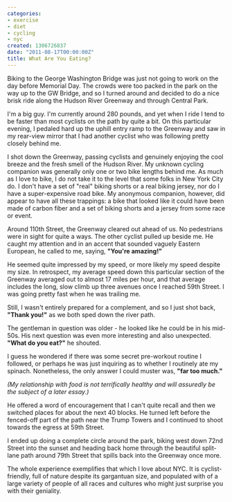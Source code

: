 ```yaml
---
categories:
- exercise
- diet
- cycling
- nyc
created: 1306726837
date: "2011-08-17T00:00:00Z"
title: What Are You Eating?
---
```


Biking to the George Washington Bridge was just not going to work on the day before Memorial Day. The crowds were too packed in the park on the way up to the GW Bridge, and so I turned around and decided to do a nice brisk ride along the Hudson River Greenway and through Central Park.

I'm a big guy. I'm currently around 280 pounds, and yet when I ride I tend to be faster than most cyclists on the path by quite a bit. On this particular evening, I pedaled hard up the uphill entry ramp to the Greenway and saw in my rear-view mirror that I had another cyclist who was following pretty closely behind me.

I shot down the Greenway, passing cyclists and genuinely enjoying the cool breeze and the fresh smell of the Hudson River.  My unknown cycling companion was generally only one or two bike lengths behind me. As much as I love to bike, I do not take it to the level that some folks in New York City do. I don't have a set of "real" biking shorts or a real biking jersey, nor do I have a super-expensive road bike. My anonymous companion, however, did appear to have all these trappings: a bike that looked like it could have been made of carbon fiber and a set of biking shorts and a jersey from some race or event.

<!--more-->

Around 110th Street, the Greenway cleared out ahead of us. No pedestrians were in sight for quite a ways. The other cyclist pulled up beside me. He caught my attention and in an accent that sounded vaguely Eastern European, he called to me, saying, **"You're amazing!"**

He seemed quite impressed by my speed, or more likely my speed despite my size. In retrospect, my average speed down this particular section of the Greenway averaged out to almost 17 miles per hour, and that average includes the long, slow climb up three avenues once I reached 59th Street. I was going pretty fast when he was trailing me.

Still, I wasn't entirely prepared for a complement, and so I just shot back, **"Thank you!"** as we both sped down the river path.

The gentleman in question was older - he looked like he could be in his mid-50s. His next question was even more interesting and also unexpected. **"What do you eat?"** he shouted.

I guess he wondered if there was some secret pre-workout routine I followed, or perhaps he was just inquiring as to whether I routinely ate my spinach.
Nonetheless, the only answer I could muster was, **"far too much."**

_(My relationship with food is not terrifically healthy and will assuredly be the subject of a later essay.)_

He offered a word of encouragement that I can't quite recall and then we switched places for about the next 40 blocks. He turned left before the fenced-off part of the path near the Trump Towers and I continued to shoot towards the egress at 59th Street.

I ended up doing a complete circle around the park, biking west down 72nd Street into the sunset and heading back home through the beautiful split-lane path around 79th Street that spills back into the Greenway once more.

The whole experience exemplifies that which I love about NYC. It is cyclist-friendly, full of nature despite its gargantuan size, and populated with of a large variety of people of all races and cultures who might just surprise you with their geniality.

